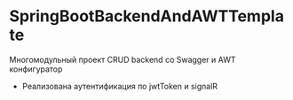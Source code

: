 # SpringBootBackendAndAWTTemplate
Многомодульный проект CRUD backend со Swagger и AWT конфигуратор
* Реализована аутентификация по jwtToken и signalR
